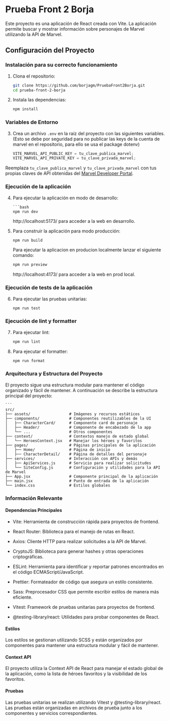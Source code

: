 # Prueba Front 2 Borja

Este proyecto es una aplicación de React creada con Vite. La aplicación permite buscar y mostrar información sobre personajes de Marvel utilizando la API de Marvel.

## Configuración del Proyecto

### Instalación para su correcto funcionamiento

1. Clona el repositorio:
   ```bash
   git clone https://github.com/borjagm/PruebaFront2Borja.git
   cd prueba-front-2-borja
   ```
2. Instala las dependencias:
   ```bash
   npm install
   ```

### Variables de Entorno

3. Crea un archivo `.env` en la raíz del proyecto con las siguientes variables. (Esto se debe por seguridad para no publicar las keys de la cuenta de marvel en el repositorio, para ello se usa el package dotenv)

   ```js
   VITE_MARVEL_API_PUBLIC_KEY = tu_clave_publica_marvel;
   VITE_MARVEL_API_PRIVATE_KEY = tu_clave_privada_marvel;
   ```

Reemplaza `tu_clave_publica_marvel` y `tu_clave_privada_marvel` con tus propias claves de API obtenidas del [Marvel Developer Portal](https://developer.marvel.com/documentation/getting_started).

### Ejecución de la aplicación

4.  Para ejecutar la aplicación en modo de desarrollo:

        ```bash
        npm run dev

    http://localhost:5173/ para acceder a la web en desarrollo.

5.  Para construir la aplicación para modo producción:
    ```bash
    npm run build
    ```
    Para ejecutar la aplicacion en producion localmente lanzar el siguiente comando:
    ```bash
    npm run preview
    ```
    http://localhost:4173/ para acceder a la web en prod local.

### Ejecución de tests de la aplicación

6. Para ejecutar las pruebas unitarias:
   ```bash
   npm run test
   ```

### Ejecución de lint y formatter

7. Para ejecutar lint:
   ```bash
   npm run lint
   ```
8. Para ejecutar el formatter:
   ```bash
   npm run format
   ```

### Arquitectura y Estructura del Proyecto

El proyecto sigue una estructura modular para mantener el código organizado y fácil de mantener. A continuación se describe la estructura principal del proyecto:

    ```
    src/
    ├── assets/                 # Imágenes y recursos estáticos
    ├── components/             # Componentes reutilizables de la UI
    │   ├── CharacterCard/      # Componente card de personaje
    │   ├── Header/             # Componente de encabezado de la app
    │   └── ...                 # Otros componentes
    ├── context/                # Contextos manejo de estado global
    │   └── HeroesContext.jsx   # Manejar los héroes y favoritos
    ├── pages/                  # Páginas principales de la aplicación
    │   ├── Home/               # Página de inicio
    │   ├── CharacterDetail/    # Página de detalles del personaje
    ├── services/               # Interacción con APIs y demás
    │   ├── ApiServices.js      # Servicio para realizar solicitudes
    │   └── SiteConfig.js       # Configuración y utilidades para la API de Marvel
    ├── App.jsx                 # Componente principal de la aplicación
    ├── main.jsx                # Punto de entrada de la aplicación
    └── index.css               # Estilos globales

### Información Relevante

#### Dependencias Principales

- Vite: Herramienta de construcción rápida para proyectos de frontend.

- React Router: Biblioteca para el manejo de rutas en React.

- Axios: Cliente HTTP para realizar solicitudes a la API de Marvel.

- CryptoJS: Biblioteca para generar hashes y otras operaciones criptográficas.

- ESLint: Herramienta para identificar y reportar patrones encontrados en el código ECMAScript/JavaScript.

- Prettier: Formateador de código que asegura un estilo consistente.

- Sass: Preprocesador CSS que permite escribir estilos de manera más eficiente.

- Vitest: Framework de pruebas unitarias para proyectos de frontend.

- @testing-library/react: Utilidades para probar componentes de React.

#### Estilos

Los estilos se gestionan utilizando SCSS y están organizados por componentes para mantener una estructura modular y fácil de mantener.

#### Context API

El proyecto utiliza la Context API de React para manejar el estado global de la aplicación, como la lista de héroes favoritos y la visibilidad de los favoritos.

#### Pruebas

Las pruebas unitarias se realizan utilizando Vitest y @testing-library/react. Las pruebas están organizadas en archivos de prueba junto a los componentes y servicios correspondientes.
